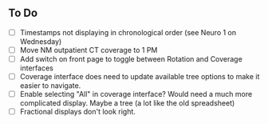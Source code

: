 ## To Do
- [ ] Timestamps not displaying in chronological order (see Neuro 1 on Wednesday)
- [ ] Move NM outpatient CT coverage to 1 PM
- [ ] Add switch on front page to toggle between Rotation and Coverage interfaces
- [ ] Coverage interface does need to update available tree options to make it easier to navigate.
- [ ] Enable selecting "All" in coverage interface? Would need a much more complicated display. Maybe a tree (a lot like the old spreadsheet)
- [ ] Fractional displays don't look right.